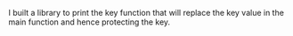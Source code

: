 I built a library to print the key function that will replace the key value in the main function and hence protecting the key. 